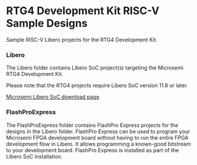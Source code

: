 # RTG4 Development Kit RISC-V Sample Designs
Sample RISC-V Libero projects for the RTG4 Development Kit.

### Libero
The Libero folder contains Libero SoC project(s) targeting the Microsemi RTG4 Development Kit.

Please note that the RTG4 projects require Libero SoC version 11.8 or later.

[Microsemi Libero SoC download page](http://www.microsemi.com/products/fpga-soc/design-resources/design-software/libero-soc#downloads)

### FlashProExpress
The FlashProExpress folder contains FlashPro Express projects for the designs in the Libero folder.
FlashPro Express can be used to program your Microsemi FPGA development board without having to run the entire FPGA development flow in Libero. It allows programming a known-good bitstream to your development board.
FlashPro Express is installed as part of the Libero SoC installation.



